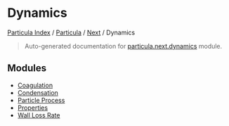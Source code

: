 # Dynamics

[Particula Index](../../../README.md#particula-index) / [Particula](../../index.md#particula) / [Next](../index.md#next) / Dynamics

> Auto-generated documentation for [particula.next.dynamics](https://github.com/Gorkowski/particula/blob/main/particula/next/dynamics/__init__.py) module.

## Modules

- [Coagulation](coagulation/index.md)
- [Condensation](./condensation.md)
- [Particle Process](./particle_process.md)
- [Properties](properties/index.md)
- [Wall Loss Rate](./wall_loss_rate.md)
